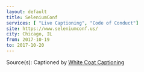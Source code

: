 ```yaml
---
layout: default
title: SeleniumConf
services: [ "Live Captioning", "Code of Conduct"]
site: https://www.seleniumconf.us/
city: Chicago, IL
from: 2017-10-19
to: 2017-10-20
---
```


Source(s): Captioned by [White Coat Captioning](http://www.whitecoatcaptioning.com/)
